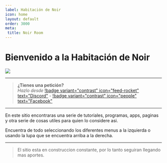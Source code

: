 ```yaml
---
label: Habitación de Noir
icon: home
layout: default
order: 3000
meta:
 title: Noir Room
---
```

# Bienvenido a la Habitación de Noir

![](https://i.postimg.cc/mgmrmWLT/NOIR-ROOM.png)

---

> **¿Tienes una petición?**       
> *Hazlo desde* [!badge variant="contrast" icon="feed-rocket" text="Discord"](https://discord.gg/hVKeY3uEru) - [!badge variant="contrast" icon="people" text="Facebook"](https://www.facebook.com/dex.noir.room)

---

En este sitio encontraras una serie de tutoriales, programas, apps, paginas y otra serie de cosas utiles para quien lo considere asi.

Encuentra de todo seleccionando los diferentes menus a la izquierda o usando la lupa que se encuentra arriba a la derecha.

---

> El sitio esta en construccion constante, por lo tanto seguiran llegando mas aportes.
